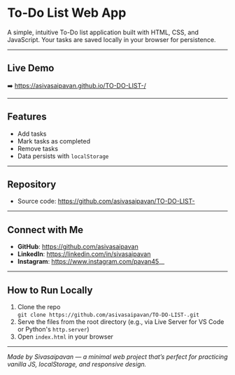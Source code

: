 # To-Do List Web App

A simple, intuitive To-Do list application built with HTML, CSS, and JavaScript. Your tasks are saved locally in your browser for persistence.

---

## Live Demo  
➡️ https://asivasaipavan.github.io/TO-DO-LIST-/

---

## Features
- Add tasks
- Mark tasks as completed
- Remove tasks
- Data persists with `localStorage`

---

## Repository
- Source code: https://github.com/asivasaipavan/TO-DO-LIST-

---

## Connect with Me
- **GitHub**: https://github.com/asivasaipavan  
- **LinkedIn**: https://linkedin.com/in/sivasaipavan  
- **Instagram**: https://www.instagram.com/pavan45__  

---

## How to Run Locally
1. Clone the repo  
   `git clone https://github.com/asivasaipavan/TO-DO-LIST-.git`  
2. Serve the files from the root directory (e.g., via Live Server for VS Code or Python's `http.server`)  
3. Open `index.html` in your browser

---

*Made by Sivasaipavan — a minimal web project that’s perfect for practicing vanilla JS, localStorage, and responsive design.*
